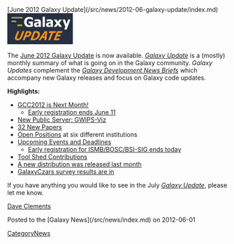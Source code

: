 <div class='newsItemHeader'>[June 2012 Galaxy Update](/src/news/2012-06-galaxy-update/index.md)</div>

<div class='right'><a href='/src/galaxy-updates/2012-06/index.md'><img src="/src/images/logos/GalaxyUpdate200.png" alt="June 2012 Galaxy Update" width=150 /></a></div>

The [June 2012 Galaxy Update](/src/galaxy-updates/2012-06/index.md) is now available.  *[Galaxy Update](/src/galaxy-updates/index.md)* is a (mostly) monthly summary of what is going on in the Galaxy community.  *Galaxy Updates* complement the *[Galaxy Development News Briefs](/src/docs/index.md)* which accompany new Galaxy releases and focus on Galaxy code updates.

**Highlights:**

* [GCC2012 is Next Month!](/src/galaxy-updates/2012-06/index.md#gcc2012-is-next-month)
  * [Early registration ends June 11](/src/galaxy-updates/2012-06/index.md#gcc2012-is-next-month)
* [New Public Server: GWIPS-Viz](/src/galaxy-updates/2012-06/index.md#new-public-server-gwips-viz) 
* [32 New Papers](/src/galaxy-updates/2012-06/index.md#new-papers)
* [Open Positions](/src/galaxy-updates/2012-06/index.md#whos-hiring) at six different institutions
* [Upcoming Events and Deadlines](/src/galaxy-updates/2012-06/index.md#upcoming-events-and-deadlines)
  * [Early registration for ISMB/BOSC/BSI-SIG ends today](/src/galaxy-updates/2012-06/index.md#upcoming-events-and-deadlines)
* [Tool Shed Contributions](/src/galaxy-updates/2012-06/index.md#toolshed-contributions)
* [A new distribution was released last month](/src/galaxy-updates/2012-06/index.md#new-distribution)
* [GalaxyCzars survey results are in](/src/galaxy-updates/2012-06/index.md#other-news)

If you have anything you would like to see in the July *[Galaxy Update](/src/galaxy-updates/index.md)*, please let me know.

[Dave Clements](/src/dave-clements/index.md)

<div class='newsItemFooter'>Posted to the [Galaxy News](/src/news/index.md) on 2012-06-01</div>

[CategoryNews](/src/category-news/index.md)

